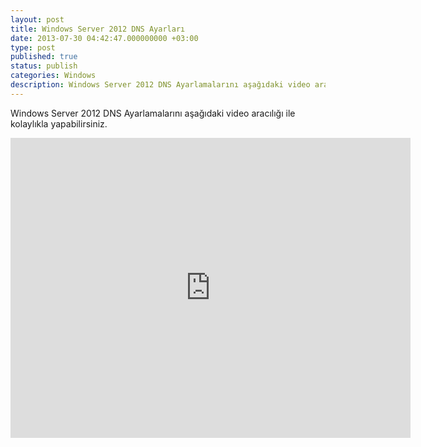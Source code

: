 ```yaml
---
layout: post
title: Windows Server 2012 DNS Ayarları
date: 2013-07-30 04:42:47.000000000 +03:00
type: post
published: true
status: publish
categories: Windows
description: Windows Server 2012 DNS Ayarlamalarını aşağıdaki video aracılığı
---
```

Windows Server 2012 DNS Ayarlamalarını aşağıdaki video aracılığı ile kolaylıkla yapabilirsiniz.

<iframe width="640" height="480" src="https://www.youtube.com/embed/q-7X4XkO-CQ" frameborder="0" allowfullscreen></iframe>
